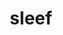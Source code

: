 ---
title: "sleef"
layout: cache
categories: [package, develop-2025-05-25]
meta: {"compilers": ["apple-clang@16.0.0", "gcc@11.4.0", "gcc@13.2.0"], "num_specs": 12, "num_specs_by_stack": {"e4s": 2, "ml-darwin-aarch64-mps": 3, "ml-linux-aarch64-cuda": 3, "ml-linux-x86_64-cpu": 4, "ml-linux-x86_64-cuda": 3, "root": 12}, "oss": ["sequoia", "ubuntu22.04", "ubuntu24.04"], "platforms": ["darwin", "linux"], "stacks": ["e4s", "ml-darwin-aarch64-mps", "ml-linux-aarch64-cuda", "ml-linux-x86_64-cpu", "ml-linux-x86_64-cuda", "root"], "targets": ["aarch64", "x86_64_v3"], "versions": ["3.5.1_2020-12-22", "3.6.0_2024-03-20", "3.7.0_2024-12-06"]}
spec_details: [{"compiler": "gcc@13.2.0", "hash": "3fwntz5fypruwnfuykrlratltc5u7lam", "os": "ubuntu24.04", "platform": "linux", "size": "-", "stacks": ["ml-linux-x86_64-cpu", "ml-linux-x86_64-cuda", "root"], "target": "x86_64_v3", "variants": ["build_system=cmake", "build_type=Release", "generator=ninja", "~ipo"], "versions": ["3.7.0_2024-12-06"]}, {"compiler": "gcc@11.4.0", "hash": "ksjg7qlwyzf6d7x3wp62t7jql7zlcdlc", "os": "ubuntu22.04", "platform": "linux", "size": "-", "stacks": ["e4s", "root"], "target": "x86_64_v3", "variants": ["build_system=cmake", "build_type=Release", "generator=ninja", "~ipo"], "versions": ["3.7.0_2024-12-06"]}, {"compiler": "gcc@13.2.0", "hash": "lliddj7yvhgrkfbme3iuxdhchdhvlk5y", "os": "ubuntu24.04", "platform": "linux", "size": "-", "stacks": ["ml-linux-aarch64-cuda", "root"], "target": "aarch64", "variants": ["build_system=cmake", "build_type=Release", "generator=ninja", "~ipo"], "versions": ["3.7.0_2024-12-06"]}, {"compiler": "gcc@13.2.0", "hash": "na5lpivt73udrdwbamiq6a3gnzor3aru", "os": "ubuntu24.04", "platform": "linux", "size": "-", "stacks": ["ml-linux-aarch64-cuda", "root"], "target": "aarch64", "variants": ["build_system=cmake", "build_type=Release", "generator=ninja", "~ipo"], "versions": ["3.6.0_2024-03-20"]}, {"compiler": "gcc@13.2.0", "hash": "nauxw6c2xqp7yjibt4iu6lsbywiu2wjp", "os": "ubuntu24.04", "platform": "linux", "size": "-", "stacks": ["ml-linux-x86_64-cpu", "root"], "target": "x86_64_v3", "variants": ["build_system=cmake", "build_type=Release", "generator=ninja", "~ipo"], "versions": ["3.5.1_2020-12-22"]}, {"compiler": "gcc@11.4.0", "hash": "ocp2k7xp6nulhj5hur3itwfu2lch3ha5", "os": "ubuntu22.04", "platform": "linux", "size": "-", "stacks": ["e4s", "root"], "target": "x86_64_v3", "variants": ["build_system=cmake", "build_type=Release", "generator=ninja", "~ipo"], "versions": ["3.7.0_2024-12-06"]}, {"compiler": "gcc@13.2.0", "hash": "pc4en6tuo55d53uq7ymlxlejtpod6f3y", "os": "ubuntu24.04", "platform": "linux", "size": "-", "stacks": ["ml-linux-aarch64-cuda", "root"], "target": "aarch64", "variants": ["build_system=cmake", "build_type=Release", "generator=ninja", "~ipo"], "versions": ["3.7.0_2024-12-06"]}, {"compiler": "gcc@13.2.0", "hash": "r2fvihflf37ssnlzs3jnxqnzilwvflrr", "os": "ubuntu24.04", "platform": "linux", "size": "-", "stacks": ["ml-linux-x86_64-cpu", "ml-linux-x86_64-cuda", "root"], "target": "x86_64_v3", "variants": ["build_system=cmake", "build_type=Release", "generator=ninja", "~ipo"], "versions": ["3.7.0_2024-12-06"]}, {"compiler": "apple-clang@16.0.0", "hash": "vxd6bk4ltbobkxd57gb7ggusftx5kjwd", "os": "sequoia", "platform": "darwin", "size": "-", "stacks": ["ml-darwin-aarch64-mps", "root"], "target": "aarch64", "variants": ["build_system=cmake", "build_type=Release", "generator=ninja", "~ipo"], "versions": ["3.7.0_2024-12-06"]}, {"compiler": "apple-clang@16.0.0", "hash": "xo6q2kkqups4sujlgg6cjcrhflr3bpkj", "os": "sequoia", "platform": "darwin", "size": "-", "stacks": ["ml-darwin-aarch64-mps", "root"], "target": "aarch64", "variants": ["build_system=cmake", "build_type=Release", "generator=ninja", "~ipo"], "versions": ["3.7.0_2024-12-06"]}, {"compiler": "gcc@13.2.0", "hash": "xqnjyga63i2tkm235iyoj4plil6ltupx", "os": "ubuntu24.04", "platform": "linux", "size": "-", "stacks": ["ml-linux-x86_64-cpu", "ml-linux-x86_64-cuda", "root"], "target": "x86_64_v3", "variants": ["build_system=cmake", "build_type=Release", "generator=ninja", "~ipo"], "versions": ["3.6.0_2024-03-20"]}, {"compiler": "apple-clang@16.0.0", "hash": "zylw2v5p6v2peaycvfkwy647dnxlcodz", "os": "sequoia", "platform": "darwin", "size": "-", "stacks": ["ml-darwin-aarch64-mps", "root"], "target": "aarch64", "variants": ["build_system=cmake", "build_type=Release", "generator=ninja", "~ipo"], "versions": ["3.6.0_2024-03-20"]}]
---